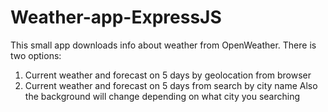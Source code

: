 # Weather-app-ExpressJS
This small app downloads info about weather from OpenWeather.
There is two options:
  1. Current weather and forecast on 5 days by geolocation from browser
  2. Current weather and forecast on 5 days from search by city name
Also the background will change depending on what city you searching

